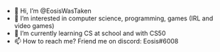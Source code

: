 - 👋 Hi, I’m @EosisWasTaken
- 👀 I’m interested in computer science, programming, games (IRL and video games)
- 🌱 I’m currently learning CS at school and with CS50
- 📫 How to reach me? Friend me on discord: Eosis#6008

<!---
EosisWasTaken/EosisWasTaken is a ✨ special ✨ repository because its `README.md` (this file) appears on your GitHub profile.
You can click the Preview link to take a look at your changes.
--->
